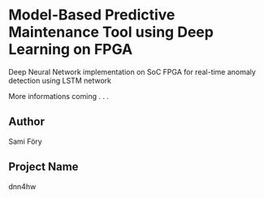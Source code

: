# Model-Based Predictive Maintenance Tool using Deep Learning on FPGA

Deep Neural Network implementation on SoC FPGA for real-time anomaly detection using LSTM network

More informations coming . . .

## Author

Sami Föry

## Project Name

dnn4hw
